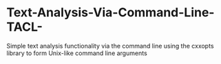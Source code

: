 # Text-Analysis-Via-Command-Line-TACL-
Simple text analysis functionality via the command line using the cxxopts library to form Unix-like command line arguments
